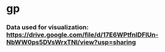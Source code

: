 # gp


### Data used for visualization: https://drive.google.com/file/d/17E6WPtfnlDFlUn-NbWW0ps5DVsWrxTNl/view?usp=sharing
